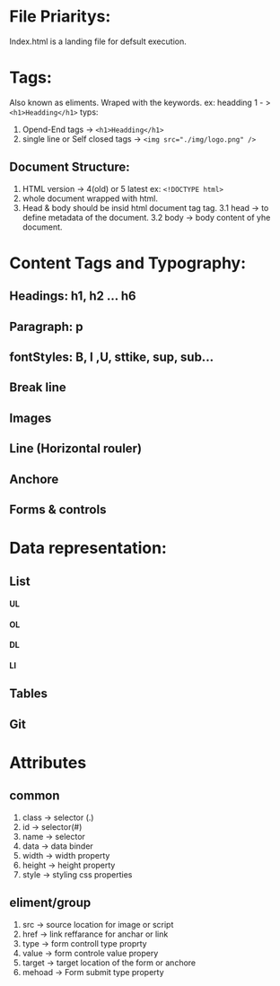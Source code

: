 # File Priaritys:
Index.html is a landing file for defsult execution.

# Tags:
Also known as eliments. Wraped with the keywords.
ex: headding 1 - > ```<h1>Headding</h1>```
typs:
1. Opend-End tags -> ```<h1>Headding</h1>```
2. single line or Self closed tags -> ```<img src="./img/logo.png" />```

## Document Structure:
1. HTML version -> 4(old) or 5 latest ex: ```<!DOCTYPE html>```
2. whole document wrapped with html.
3. Head & body should be insid html document tag tag.
    3.1 head -> to define metadata of the document.
    3.2 body -> body content of yhe document. 

# Content Tags and Typography:
## Headings: h1, h2 ... h6
## Paragraph: p
## fontStyles: B, I ,U, sttike, sup, sub...
## Break line
## Images
## Line (Horizontal rouler)
## Anchore
## Forms & controls

# Data representation:
## List
#### UL
#### OL
#### DL
#### LI
## Tables
## Git

# Attributes
## common
1. class -> selector (.)
2. id -> selector(#)
3. name -> selector
4. data -> data binder
5. width -> width property
6. height -> height property
7. style -> styling css properties
## eliment/group 
1. src -> source location for image or script
2. href -> link reffarance for anchar or link
3. type -> form controll type proprty
4. value -> form controle value propery
5. target -> target location of the form or anchore
6. mehoad -> Form submit type property